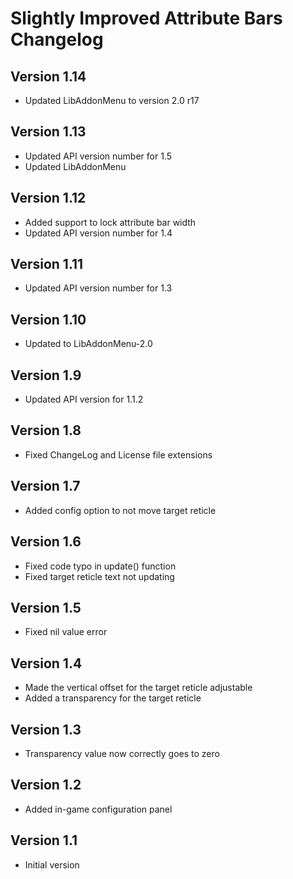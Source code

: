 # Slightly Improved Attribute Bars Changelog

## Version 1.14
* Updated LibAddonMenu to version 2.0 r17

## Version 1.13
* Updated API version number for 1.5
* Updated LibAddonMenu

## Version 1.12
* Added support to lock attribute bar width
* Updated API version number for 1.4

## Version 1.11
* Updated API version number for 1.3

## Version 1.10
* Updated to LibAddonMenu-2.0

## Version 1.9
* Updated API version for 1.1.2

## Version 1.8
* Fixed ChangeLog and License file extensions

## Version 1.7
* Added config option to not move target reticle

## Version 1.6
* Fixed code typo in update() function
* Fixed target reticle text not updating

## Version 1.5
* Fixed nil value error

## Version 1.4
* Made the vertical offset for the target reticle adjustable
* Added a transparency for the target reticle

## Version 1.3
* Transparency value now correctly goes to zero

## Version 1.2
* Added in-game configuration panel

## Version 1.1
* Initial version
